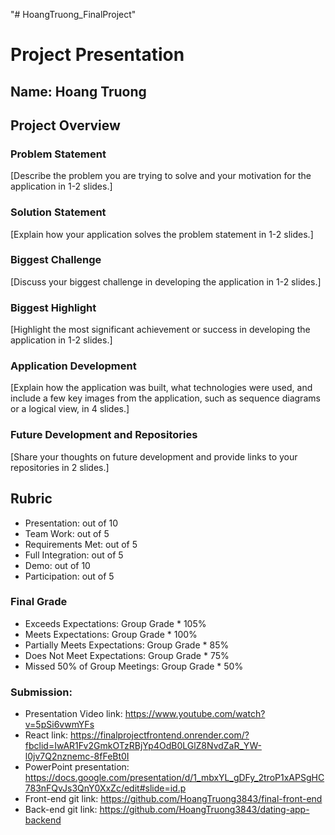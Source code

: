 "# HoangTruong_FinalProject" 
#  Project Presentation

## Name: Hoang Truong

## Project Overview

### Problem Statement

[Describe the problem you are trying to solve and your motivation for the application in 1-2 slides.]

### Solution Statement

[Explain how your application solves the problem statement in 1-2 slides.]

### Biggest Challenge

[Discuss your biggest challenge in developing the application in 1-2 slides.]

### Biggest Highlight

[Highlight the most significant achievement or success in developing the application in 1-2 slides.]

### Application Development

[Explain how the application was built, what technologies were used, and include a few key images from the application, such as sequence diagrams or a logical view, in 4 slides.]

### Future Development and Repositories

[Share your thoughts on future development and provide links to your repositories in 2 slides.]

## Rubric

- Presentation: out of 10
- Team Work: out of 5
- Requirements Met: out of 5
- Full Integration: out of 5
- Demo: out of 10
- Participation: out of 5

### Final Grade

- Exceeds Expectations: Group Grade * 105%
- Meets Expectations: Group Grade * 100%
- Partially Meets Expectations: Group Grade * 85%
- Does Not Meet Expectations: Group Grade * 75%
- Missed 50% of Group Meetings: Group Grade * 50%


### Submission:
- Presentation Video link: https://www.youtube.com/watch?v=5pSi6vwmYFs
- React link: https://finalprojectfrontend.onrender.com/?fbclid=IwAR1Fv2GmkOTzRBjYp4OdB0LGlZ8NvdZaR_YW-l0jv7Q2nznemc-8fFeBt0I
- PowerPoint presentation: https://docs.google.com/presentation/d/1_mbxYL_gDFy_2troP1xAPSgHC783nFQvJs3QnY0XxZc/edit#slide=id.p
- Front-end git link: https://github.com/HoangTruong3843/final-front-end
- Back-end git link: https://github.com/HoangTruong3843/dating-app-backend
